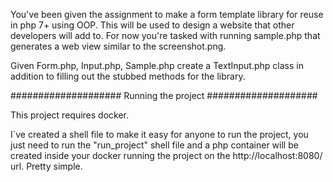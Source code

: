 You've been given the assignment to make a form template library for reuse in php 7+ using OOP.
This will be used to design a website that other developers will add to.
For now you're tasked with running sample.php that generates a web view similar to the screenshot.png.

Given Form.php, Input.php, Sample.php create a TextInput.php class in addition to filling out the stubbed methods for the library.


#################### Running the project ####################

This project requires docker.

I`ve created a shell file to make it easy for anyone to run the project, you just need to run the "run_project" shell file
and a php container will be created inside your docker running the project on the http://localhost:8080/ url. Pretty simple.